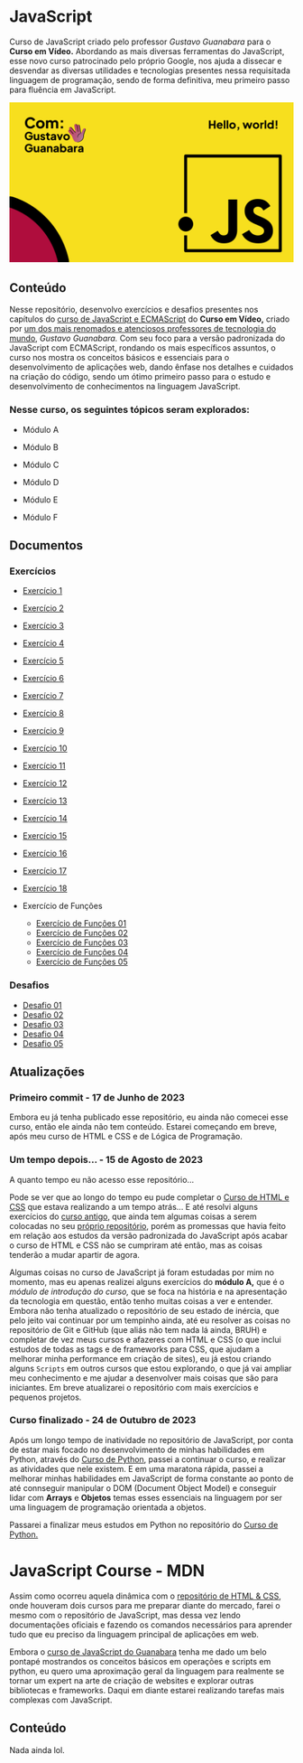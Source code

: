 # JavaScript
 Curso de JavaScript criado pelo professor *Gustavo Guanabara* para o **Curso em Vídeo.** Abordando as mais diversas ferramentas do JavaScript, esse novo curso patrocinado pelo próprio Google, nos ajuda a dissecar e desvendar as diversas utilidades e tecnologias presentes nessa requisitada linguagem de programação, sendo de forma definitiva, meu primeiro passo para fluência em JavaScript.

![Curso de JavaScript com Gustavo Guanabara](Imagens/JS%20design.png)

## Conteúdo

 Nesse repositório, desenvolvo exercícios e desafios presentes nos capítulos do <a href="https://www.youtube.com/watch?v=1-w1RfGIov4&list=PLHz_AreHm4dlsK3Nr9GVvXCbpQyHQl1o1" target="_blank" rel="noopener noreferrer">curso de JavaScript e ECMAScript</a> do **Curso em Vídeo,** criado por <a href="https://www.cursoemvideo.com/blog/dicas/professor-gustavo-guanabara-conquista-o-1o-lugar-no-github/" target="_blank" rel="noopener noreferrer">um dos mais renomados e atenciosos professores de tecnologia do mundo</a>, *Gustavo Guanabara.* Com seu foco para a versão padronizada do JavaScript com ECMAScript, rondando os mais específicos assuntos, o curso nos mostra os conceitos básicos e essenciais para o desenvolvimento de aplicações web, dando ênfase nos detalhes e cuidados na criação do código, sendo um ótimo primeiro passo para o estudo e desenvolvimento de conhecimentos na linguagem JavaScript.

 ### Nesse curso, os seguintes tópicos seram explorados:

- Módulo A

- Módulo B

- Módulo C

- Módulo D

- Módulo E

- Módulo F

## Documentos

### Exercícios

- <a href="exercicios/ex001.html" target="_blank" rel="noopener noreferrer">Exercício 1</a>
- <a href="exercicios/ex002.html" target="_blank" rel="noopener noreferrer">Exercício 2</a>
- <a href="exercicios/ex003.html" target="_blank" rel="noopener noreferrer">Exercício 3</a>
- <a href="exercicios/ex004.html" target="_blank" rel="noopener noreferrer">Exercício 4</a>
- <a href="exercicios/ex005.html" target="_blank" rel="noopener noreferrer">Exercício 5</a>
- <a href="exercicios/ex006.html" target="_blank" rel="noopener noreferrer">Exercício 6</a>
- <a href="exercicios/ex007.html" target="_blank" rel="noopener noreferrer">Exercício 7</a>
- <a href="exercicios/ex008.html" target="_blank" rel="noopener noreferrer">Exercício 8</a>
- <a href="exercicios/ex009.html" target="_blank" rel="noopener noreferrer">Exercício 9</a>
- <a href="exercicios/ex010.html" target="_blank" rel="noopener noreferrer">Exercício 10</a>
- <a href="exercicios/ex011.html" target="_blank" rel="noopener noreferrer">Exercício 11</a>
- <a href="exercicios/ex012.html" target="_blank" rel="noopener noreferrer">Exercício 12</a>
- <a href="exercicios/ex013.html" target="_blank" rel="noopener noreferrer">Exercício 13</a>
- <a href="exercicios/ex014.html" target="_blank" rel="noopener noreferrer">Exercício 14</a>
- <a href="exercicios/ex015.html" target="_blank" rel="noopener noreferrer">Exercício 15</a>
- <a href="exercicios/ex016.html" target="_blank" rel="noopener noreferrer">Exercício 16</a>
- <a href="exercicios/ex017.html" target="_blank" rel="noopener noreferrer">Exercício 17</a>
- <a href="exercicios/ex018.html" target="_blank" rel="noopener noreferrer">Exercício 18</a>

- Exercício de Funções
   * <a href="exercicios/funcao01.js" target="_blank" rel="noopener noreferrer">Exercício de Funções 01</a>
   * <a href="exercicios/funcao02.js" target="_blank" rel="noopener noreferrer">Exercício de Funções 02</a>
   * <a href="exercicios/funcao03.js" target="_blank" rel="noopener noreferrer">Exercício de Funções 03</a>
   * <a href="exercicios/funcao04.js" target="_blank" rel="noopener noreferrer">Exercício de Funções 04</a>
   * <a href="exercicios/funcao05.js" target="_blank" rel="noopener noreferrer">Exercício de Funções 05</a>


### Desafios

- <a href="desafios/desafio1.html" target="_blank" rel="noopener noreferrer">Desafio 01</a>
- <a href="desafios/desafio2.html" target="_blank" rel="noopener noreferrer">Desafio 02</a>
- <a href="desafios/desafio3.html" target="_blank" rel="noopener noreferrer">Desafio 03</a>
- <a href="desafios/desafio4.html" target="_blank" rel="noopener noreferrer">Desafio 04</a>
- <a href="desafios/desafio5.html" target="_blank" rel="noopener noreferrer">Desafio 05</a>

## Atualizações

### Primeiro commit - 17 de Junho de 2023

 Embora eu já tenha publicado esse repositório, eu ainda não comecei esse curso, então ele ainda não tem conteúdo. Estarei começando em breve, após meu curso de HTML e CSS e de Lógica de Programação.

 ### Um tempo depois... - 15 de Agosto de 2023

 A quanto tempo eu não acesso esse repositório...

 Pode se ver que ao longo do tempo eu pude completar o [Curso de HTML e CSS](https://github.com/LucsasL/HTML5-CSS3-PTBR) que estava realizando a um tempo atrás... E até resolvi alguns exercícios do [curso antigo,](https://youtube.com/@/cursoemvideo/) que ainda tem algumas coisas a serem colocadas no seu [próprio repositório](https://github.com/LucsasL/HTML5-CSS3-PTBR#html---curso-de-2013), porém as promessas que havia feito em relação aos estudos da versão padronizada do JavaScript após acabar o curso de HTML e CSS não se cumpriram até então, mas as coisas tenderão a mudar apartir de agora.

 Algumas coisas no curso de JavaScript já foram estudadas por mim no momento, mas eu apenas realizei alguns exercícios do **módulo A,** que é o *módulo de introdução do curso,* que se foca na história e na apresentação da tecnologia em questão, então tenho muitas coisas a ver e entender. Embora não tenha atualizado o repositório de seu estado de inércia, que pelo jeito vai continuar por um tempinho ainda, até eu resolver as coisas no repositório de Git e GitHub (que aliás não tem nada lá ainda, BRUH) e completar de vez meus cursos e afazeres com HTML e CSS (o que inclui estudos de todas as tags e de frameworks para CSS, que ajudam a melhorar minha performance em criação de sites), eu já estou criando alguns `Scripts` em outros cursos que estou explorando, o que já vai ampliar meu conhecimento e me ajudar a desenvolver mais coisas que são para iniciantes. Em breve atualizarei o repositório com mais exercícios e pequenos projetos.

 ### Curso finalizado - 24 de Outubro de 2023

 Após um longo tempo de inatividade no repositório de JavaScript, por conta de estar mais focado no desenvolvimento de minhas habilidades em Python, através do [Curso de Python](https://github.com/lucsasl/javascript-ptbr), passei a continuar o curso, e realizar as atividades que nele existem. E em uma maratona rápida, passei a melhorar minhas habilidades em JavaScript de forma constante ao ponto de até connseguir manipular o DOM (Document Object Model) e conseguir lidar com **Arrays** e **Objetos** temas esses essenciais na linguagem por ser uma linguagem de programação orientada a objetos.

 Passarei a finalizar meus estudos em Python no repositório do [Curso de Python.](https://github.com/lucsasl/python-ptbr)

# JavaScript Course - MDN

Assim como ocorreu aquela dinâmica com o [repositório de HTML & CSS](https://github.com/lucsasl/HTML5-CSS3-PTBR), onde houveram dois cursos para me preparar diante do mercado, farei o mesmo com o repositório de JavaScript, mas dessa vez lendo documentações oficiais e fazendo os comandos necessários para aprender tudo que eu preciso da linguagem principal de aplicações em web.

Embora o [curso de JavaScript do Guanabara](#javascript) tenha me dado um belo pontapé mostrandos os conceitos básicos em operações e scripts em python, eu quero uma aproximação geral da linguagem para realmente se tornar um expert na arte de criação de websites e explorar outras bibliotecas e frameworks. Daqui em diante estarei realizando tarefas mais complexas com JavaScript.

## Conteúdo

Nada ainda lol.